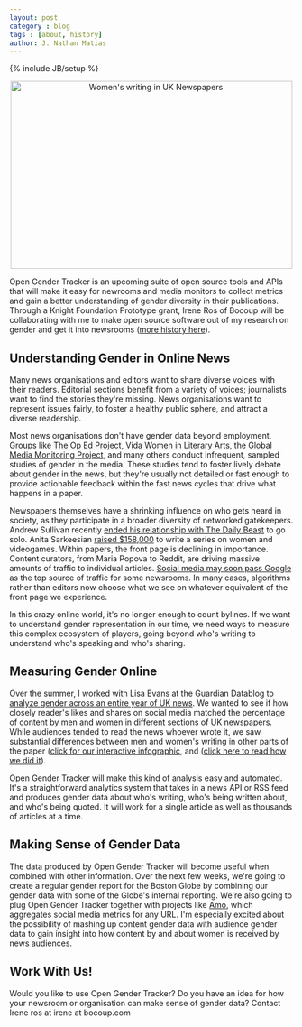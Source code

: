 ```yaml
---
layout: post
category : blog
tags : [about, history]
author: J. Nathan Matias
---
```


{% include JB/setup %}

<div align="center"><a href="http://www.flickr.com/photos/natematias/8330858942/" title="Women's writing in UK Newspapers by rubberpaw, on Flickr"><img src="http://farm9.staticflickr.com/8491/8330858942_1438e48a6f.jpg" width="500" height="333" alt="Women's writing in UK Newspapers"></a></div>

Open Gender Tracker is an upcoming suite of open source tools and APIs that will make it easy for newrooms and media monitors to collect metrics and gain a better understanding of gender diversity in their publications. Through a Knight Foundation Prototype grant, Irene Ros of Bocoup will be collaborating with me to make open source software out of my research on gender and get it into newsrooms ([more history here](/blog/2013/01/04/Getting-Started/)).

Understanding Gender in Online News
--------------------------------
Many news organisations and editors want to share diverse voices with their readers. Editorial sections benefit from a variety of voices; journalists want to find the stories they're missing. News organisations want to represent issues fairly, to foster a healthy public sphere, and attract a diverse readership. 

Most news organisations don't have gender data beyond employment. Groups like <a href="http://theopedproject.wordpress.com/">The Op Ed Project</a>, <a href="http://vidaweb.org/">Vida Women in Literary Arts</a>, the <a href="http://whomakesthenews.org">Global Media Monitoring Project</a>, and many others conduct infrequent, sampled studies of gender in the media. These studies tend to foster lively debate about gender in the news, but they're usually not detailed or fast enough to provide actionable feedback within the fast news cycles that drive what happens in a paper.

Newspapers themselves have a shrinking influence on who gets heard in society, as they participate in a broader diversity of networked gatekeepers. Andrew Sullivan recently [ended his relationship with The Daily Beast](http://mediadecoder.blogs.nytimes.com/2013/01/04/andrew-sullivan-on-going-back-to-future-as-an-indie-blogger/) to go solo. Anita Sarkeesian [raised $158,000](http://www.kickstarter.com/projects/566429325/tropes-vs-women-in-video-games/posts/245217) to write a series on women and videogames. Within papers, the front page is declining in importance. Content curators, from Maria Popova to Reddit, are driving massive amounts of traffic to individual articles. [Social media may soon pass Google](http://www.currybet.net/cbet_blog/2012/03/guardian-facebook-google-traffic.php) as the top source of traffic for some newsrooms. In many cases, algorithms rather than editors now choose what we see on whatever equivalent of the front page we experience.

In this crazy online world, it's no longer enough to count bylines. If we want to understand gender representation in our time, we need ways to measure this complex ecosystem of players, going beyond who's writing to understand who's speaking and who's sharing.

Measuring Gender Online
----------------
Over the summer, I worked with Lisa Evans at the Guardian Datablog to [analyze gender across an entire year of UK news](http://www.guardian.co.uk/news/datablog/2012/oct/23/women-media-representation-online-news). We wanted to see if how closely reader's likes and shares on social media matched the percentage of content by men and women in different sections of UK newspapers. While audiences tended to read the news whoever wrote it, we saw substantial differences between men and women's writing in other parts of the paper ([click for our interactive infographic](http://natematias.com/medialab/uknews-gender), and ([click here to read how we did it](http://civic.mit.edu/blog/natematias/data-science-for-gender-equality-monitoring-womens-voices-in-the-news)).

Open Gender Tracker will make this kind of analysis easy and automated. It's a straightforward analytics system that takes in a news API or RSS feed and produces gender data about who's writing, who's being written about, and who's being quoted. It will work for a single article as well as thousands of articles at a time.

Making Sense of Gender Data
----------------------
The data produced by Open Gender Tracker will become useful when combined with other information. Over the next few weeks, we're going to create a regular gender report for the Boston Globe by combining our gender data with some of the Globe's internal reporting. We're also going to plug Open Gender Tracker together with projects like [Amo](http://source.mozillaopennews.org/en-US/code/amo/), which aggregates social media metrics for any URL. I'm especially excited about the possibility of mashing up content gender data with audience gender data to gain insight into how content by and about women is received by news audiences.

Work With Us!
-------------

Would you like to use Open Gender Tracker? Do you have an idea for how your newsroom or organisation can make sense of gender data? Contact Irene ros at irene at bocoup.com
